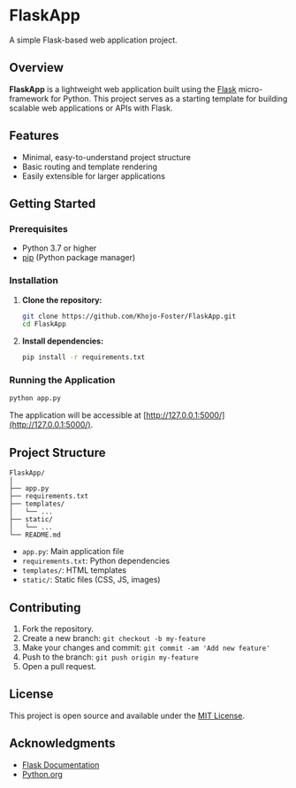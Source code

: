# FlaskApp

A simple Flask-based web application project.

## Overview

**FlaskApp** is a lightweight web application built using the [Flask](https://flask.palletsprojects.com/) micro-framework for Python. This project serves as a starting template for building scalable web applications or APIs with Flask.

## Features

- Minimal, easy-to-understand project structure
- Basic routing and template rendering
- Easily extensible for larger applications

## Getting Started

### Prerequisites

- Python 3.7 or higher
- [pip](https://pip.pypa.io/en/stable/installation/) (Python package manager)

### Installation

1. **Clone the repository:**
   ```bash
   git clone https://github.com/Khojo-Foster/FlaskApp.git
   cd FlaskApp
   ```

2. **Install dependencies:**
   ```bash
   pip install -r requirements.txt
   ```

### Running the Application

```bash
python app.py
```

The application will be accessible at [http://127.0.0.1:5000/](http://127.0.0.1:5000/).

## Project Structure

```
FlaskApp/
│
├── app.py
├── requirements.txt
├── templates/
│   └── ...
├── static/
│   └── ...
└── README.md
```

- `app.py`: Main application file
- `requirements.txt`: Python dependencies
- `templates/`: HTML templates
- `static/`: Static files (CSS, JS, images)

## Contributing

1. Fork the repository.
2. Create a new branch: `git checkout -b my-feature`
3. Make your changes and commit: `git commit -am 'Add new feature'`
4. Push to the branch: `git push origin my-feature`
5. Open a pull request.

## License

This project is open source and available under the [MIT License](LICENSE).

## Acknowledgments

- [Flask Documentation](https://flask.palletsprojects.com/)
- [Python.org](https://python.org)
